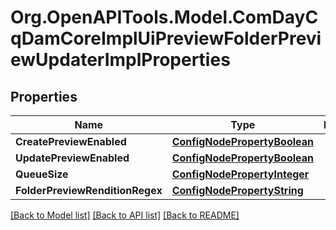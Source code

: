 # Org.OpenAPITools.Model.ComDayCqDamCoreImplUiPreviewFolderPreviewUpdaterImplProperties
## Properties

Name | Type | Description | Notes
------------ | ------------- | ------------- | -------------
**CreatePreviewEnabled** | [**ConfigNodePropertyBoolean**](ConfigNodePropertyBoolean.md) |  | [optional] 
**UpdatePreviewEnabled** | [**ConfigNodePropertyBoolean**](ConfigNodePropertyBoolean.md) |  | [optional] 
**QueueSize** | [**ConfigNodePropertyInteger**](ConfigNodePropertyInteger.md) |  | [optional] 
**FolderPreviewRenditionRegex** | [**ConfigNodePropertyString**](ConfigNodePropertyString.md) |  | [optional] 

[[Back to Model list]](../README.md#documentation-for-models) [[Back to API list]](../README.md#documentation-for-api-endpoints) [[Back to README]](../README.md)

